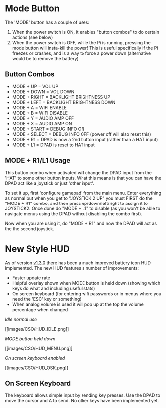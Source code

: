 # Mode Button
The 'MODE' button has a couple of uses:

1. When the power switch is ON, it enables "button combos" to do certain actions (see below)
2. When the power switch is OFF, while the Pi is running, pressing the mode button will insta-kill the power! This is useful specifically if the Pi freezes or crashes, and is a way to force a power down (alternative would be to remove the battery)

## Button Combos
* MODE + UP = VOL UP
* MODE + DOWN = VOL DOWN
* MODE + RIGHT = BACKLIGHT BRIGHTNESS UP
* MODE + LEFT = BACKLIGHT BRIGHTNESS DOWN
* MODE + A = WIFI ENABLE
* MODE + B = WIFI DISABLE
* MODE + Y = AUDIO AMP OFF
* MODE + X = AUDIO AMP ON
* MODE + START = DEBUG INFO ON
* MODE + SELECT = DEBUG INFO OFF (power off will also reset this)
* MODE + R1 = DPAD is now a 2nd button input (rather than a HAT input)
* MODE + L1 = DPAD is reset to HAT input

## MODE + R1/L1 Usage
This button combo when activated will change the DPAD input from the 'HAT' to some other button inputs. What this means is that you can have the DPAD act like a joystick or just 'other input'.

To set it up, first 'configure gamepad' from the main menu. Enter everything as normal but when you get to "JOYSTICK 2 UP" you must FIRST do the "MODE + R1" combo, and then press up/down/left/right to assign it to JOYSTICK2. Once done do "MODE + L1" to disable (as you won't be able to navigate menus using the DPAD without disabling the combo first).

Now when you are using it, do "MODE + R1" and now the DPAD will act as the the second joystick.

# New Style HUD
As of version [v1.3.0](https://github.com/kiteretro/Circuit-Sword/releases/tag/v1.3.0) there has been a much improved battery icon HUD implemented. The new HUD features a number of improvements:
* Faster update rate
* Helpful overlay shown when MODE button is held down (showing which keys do what and including useful stats)
* On screen keyboard (for entering wifi passwords or in menus where you need the 'ESC' key or something)
* When analog volume is used it will pop up at the top the volume percentage when changed

_Idle normal use_

[[images/CSO/HUD_IDLE.png]]

_MODE button held down_

[[images/CSO/HUD_MENU.png]]

_On screen keyboard enabled_

[[images/CSO/HUD_OSK.png]]

## On Screen Keyboard
The keyboard allows simple input by sending key presses. Use the DPAD to move the cursor and A to send. No other keys have been implemented yet.